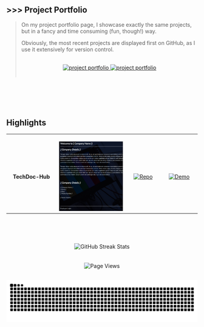 ## >>> Project Portfolio

> On my project portfolio page, I showcase exactly the same projects, but in a fancy and time consuming (fun, though!) way.
>
> Obviously, the most recent projects are displayed first on GitHub, as I use it extensively for version control.
>
> <br>
>
> <div align="center">
>  <a href="https://shcoobz.github.io/">
>    <img src="https://img.shields.io/badge/portfolio_&hairsp;_page-Link-28a745?style=for-the-badge&logo=github" alt="project portfolio"/>
>  </a>
>
> <a href="https://github.com/Shcoobz/list_projects">
>     <img src="https://img.shields.io/badge/github_projects-List-28a745?style=for-the-badge&logo=github" alt="project portfolio"/>
>   </a>
> </div>
>
> <br>

<br>

##

<br>

## Highlights

<table>
</tr>
    <td align="center">
    <img width="170" height="1">
    <strong>TechDoc-Hub</strong>
    </td>
    <td align="center">
    <img width="350" height="1">
    <img src="img/advancedJS_mern_techdoc-hub.png" alt="Blabber Bot Image" width="350">
    </td>
    <td align="center">     <img width="170" height="1"><a href="https://github.com/Shcoobz/advancedJS_mern_techdoc-hub/"><img src="https://img.shields.io/badge/Repo-007bff?logo=github&logoColor=white"  style="width:110px; height:auto;" alt="Repo"></a></td>
    <td align="center">     <img width="170" height="1"><a href="https://advancedjs-mern-techdoc-hub.onrender.com/"><img src="https://img.shields.io/badge/Demo-28a745?logo=google-chrome&logoColor=white" style="width:120px; height:auto;" alt="Demo"></a></td>
</tr>
</table>

<br>

##

<br>

<!-- GitHub Streak Stats -->
<div align="center">
  <img src="https://github-readme-streak-stats.herokuapp.com/?user=Shcoobz&theme=whatsapp-dark2&border=28A745&currStreakNum=28A745&sideNums=28A745" alt="GitHub Streak Stats"/>
  <!-- shadow-green  -->
</div>

<br>

<!--START_SECTION:waka-->

<!--END_SECTION:waka-->

<br>

<!-- Visitor counter -->
<div align="center">
   <img src="https://komarev.com/ghpvc/?username=Shcoobz&style=for-the-badge&color=28A745&label=Page+Views" alt="Page Views"/>
</div>

##

<!-- Snake eating commits -->
<div align="center">
<img alt="GitHub Snake" src="https://raw.githubusercontent.com/Shcoobz/Shcoobz/output/github-contribution-grid-snake-dark.svg" />
</div>
